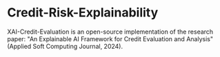 # Credit-Risk-Explainability
XAI-Credit-Evaluation is an open-source implementation of the research paper: "An Explainable AI Framework for Credit Evaluation and Analysis" (Applied Soft Computing Journal, 2024). 
